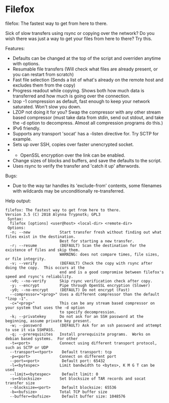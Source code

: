 # Filefox

filefox: The fastest way to get from here to there.

Sick of slow transfers using rsync or copying over the network?  Do you wish there was just a way to get your files from here to there?  Try this.

Features:
* Defaults can be changed at the top of the script and overriden anytime with options.
* Resumable file transfers (Will check what files are already present, or you can restart from scratch)
* Fast file selection (Sends a list of what's already on the remote host and excludes them from the copy)
* Progress readout while copying.  Shows both how much data is transferred and how much is going over the connection.
* lzop -1 compression as default, fast enough to keep your network saturated.  Won't slow you down.
* LZOP not doing it for you?  Swap the compressor with any other stream based compressor (must take data from stdin, send out stdout, and take the -d option to decompress.  Almost all compression programs do this.)
* IPv6 friendly.
* Supports any transport 'socat' has a -listen directive for.  Try SCTP for example.
* Sets up over SSH, copies over faster unencrypted socket.
* * OpenSSL encryption over the link can be enabled.
* Change sizes of blocks and buffers, and save the defaults to the script.
* Uses rsync to verify the transfer and 'catch it up' afterwords.

Bugs:
* Due to the way tar handles its 'exclude-from' contents, some filenames with wildcards may be unconditionally re-transferred.

Help output:
```
filefox: The fastest way to get from here to there.
Version 3.5 (C) 2018 Alynna Trypnotk; GPL3
 Syntax:
  filefox [options] <user@host> <local-dir> <remote-dir>
 Options:
  -n; --new             Start transfer fresh without finding out what files exist in the destination.
                        Best for starting a new transfer.
  -r; --resume          (DEFAULT) Scan the destination for the existence of files and skip them.
                        WARNING: does not compare times, file sizes, or file integrity.
  -v; --verify          (DEFAULT) Check the copy with rsync after doing the copy.  This occurs at the
                        end and is a good compromise between filefox's speed and rsync's reliability.
  -v0; --no-verify      Skip rsync verification check after copy.
  -y; --encrypt         Pipe through OpenSSL encryption (Slower)
  -y0; --no-encrypt     (DEFAULT) Do not encrypt (Fast)
  --compressor="<prog>" Uses a different compressor than the default "lzop -1".
  -c="<prog>"           This can be any stream based compressor on your system that uses the -d option
                        to specify decompression.
  -k; --privatekey      Do not ask for an SSH password at the beginning, assume private key present.
  -w; --password        (DEFAULT) Ask for an ssh password and attempt to use it via SSHPASS.
  -q; --prerequisites   Install prerequisite programs.  Works on debian based systems.  For other
  -t=<port>             Connect using different transport protocol, such as SCTP or UDP
  --transport=<tport>    Default transport: tcp
  -p=<port>             Connect on different port
  --port=<port>          Default port: 65432
  -l=<bytespec>         Limit bandwidth to <bytes>, K M G T can be used
  --limit=<bytespec>     Default limit: 0
  -s=<blocksize>        Set blocksize of TAR records and socat transfer size
  --blocksize=<port>     Default blocksize: 65536
  -b=<bufsize>          Total TCP buffer size
  --buffer=<bufsize>     Default buffer size: 1048576
```
